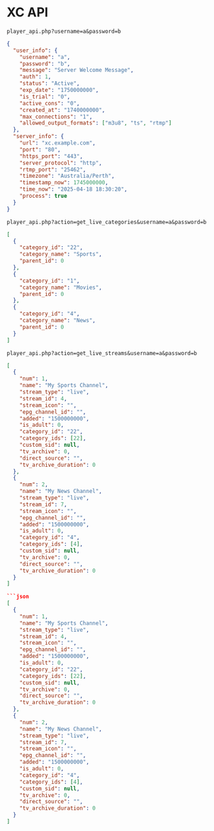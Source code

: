 # XC API

`player_api.php?username=a&password=b`

```json
{
  "user_info": {
    "username": "a",
    "password": "b",
    "message": "Server Welcome Message",
    "auth": 1,
    "status": "Active",
    "exp_date": "1750000000",
    "is_trial": "0",
    "active_cons": "0",
    "created_at": "1740000000",
    "max_connections": "1",
    "allowed_output_formats": ["m3u8", "ts", "rtmp"]
  },
  "server_info": {
    "url": "xc.example.com",
    "port": "80",
    "https_port": "443",
    "server_protocol": "http",
    "rtmp_port": "25462",
    "timezone": "Australia/Perth",
    "timestamp_now": 1745000000,
    "time_now": "2025-04-18 18:30:20",
    "process": true
  }
}
```

`player_api.php?action=get_live_categories&username=a&password=b`

```json
[
  {
    "category_id": "22",
    "category_name": "Sports",
    "parent_id": 0
  },
  {
    "category_id": "1",
    "category_name": "Movies",
    "parent_id": 0
  },
  {
    "category_id": "4",
    "category_name": "News",
    "parent_id": 0
  }
]
```

`player_api.php?action=get_live_streams&username=a&password=b`

````json
[
  {
    "num": 1,
    "name": "My Sports Channel",
    "stream_type": "live",
    "stream_id": 4,
    "stream_icon": "",
    "epg_channel_id": "",
    "added": "1500000000",
    "is_adult": 0,
    "category_id": "22",
    "category_ids": [22],
    "custom_sid": null,
    "tv_archive": 0,
    "direct_source": "",
    "tv_archive_duration": 0
  },
  {
    "num": 2,
    "name": "My News Channel",
    "stream_type": "live",
    "stream_id": 7,
    "stream_icon": "",
    "epg_channel_id": "",
    "added": "1500000000",
    "is_adult": 0,
    "category_id": "4",
    "category_ids": [4],
    "custom_sid": null,
    "tv_archive": 0,
    "direct_source": "",
    "tv_archive_duration": 0
  }
]

```json
[
  {
    "num": 1,
    "name": "My Sports Channel",
    "stream_type": "live",
    "stream_id": 4,
    "stream_icon": "",
    "epg_channel_id": "",
    "added": "1500000000",
    "is_adult": 0,
    "category_id": "22",
    "category_ids": [22],
    "custom_sid": null,
    "tv_archive": 0,
    "direct_source": "",
    "tv_archive_duration": 0
  },
  {
    "num": 2,
    "name": "My News Channel",
    "stream_type": "live",
    "stream_id": 7,
    "stream_icon": "",
    "epg_channel_id": "",
    "added": "1500000000",
    "is_adult": 0,
    "category_id": "4",
    "category_ids": [4],
    "custom_sid": null,
    "tv_archive": 0,
    "direct_source": "",
    "tv_archive_duration": 0
  }
]
````
